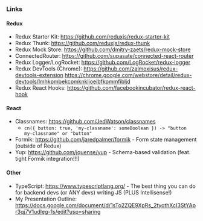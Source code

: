 ### Links
#### Redux
- Redux Starter Kit: https://github.com/reduxjs/redux-starter-kit
- Redux Thunk: https://github.com/reduxjs/redux-thunk
- Redux Mock Store: https://github.com/dmitry-zaets/redux-mock-store
- ConnectedRouter: https://github.com/supasate/connected-react-router
- Redux Logger/LogRocket: https://github.com/LogRocket/redux-logger
- Redux DevTools (Chrome): https://github.com/zalmoxisus/redux-devtools-extension
https://chrome.google.com/webstore/detail/redux-devtools/lmhkpmbekcpmknklioeibfkpmmfibljd
- Redux React Hooks: https://github.com/facebookincubator/redux-react-hook

#### React
- Classnames: https://github.com/JedWatson/classnames
  - `cn({ button: true, 'my-classname': someBoolean }) -> "button my-classname" or "button"`
- Formik: https://github.com/jaredpalmer/formik - Form state management (outside of Redux)
- Yup: https://github.com/jquense/yup - Schema-based validation (feat. tight Formik integration!!!)

#### Other
- TypeScript: https://www.typescriptlang.org/ - The best thing you can do for backend devs (or ANY devs) writing JS (PLUS Intellisense!)
- My Presentation Outline: https://docs.google.com/document/d/1sTo2ZQE9XpRs_2tyothXcI3StYApr3qj7V1udIeg-1s/edit?usp=sharing

